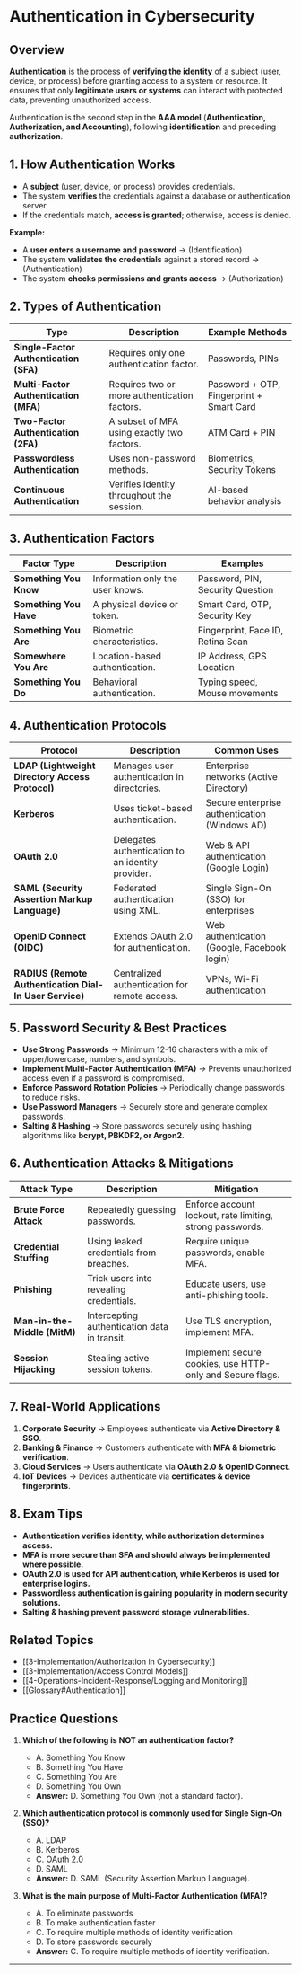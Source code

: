 # Authentication in Cybersecurity  

## Overview  
**Authentication** is the process of **verifying the identity** of a subject (user, device, or process) before granting access to a system or resource. It ensures that only **legitimate users or systems** can interact with protected data, preventing unauthorized access.  

Authentication is the second step in the **AAA model** (**Authentication, Authorization, and Accounting**), following **identification** and preceding **authorization**.

## **1. How Authentication Works**  
- A **subject** (user, device, or process) provides credentials.  
- The system **verifies** the credentials against a database or authentication server.  
- If the credentials match, **access is granted**; otherwise, access is denied.  

**Example:**  
- A **user enters a username and password** → (Identification)  
- The system **validates the credentials** against a stored record → (Authentication)  
- The system **checks permissions and grants access** → (Authorization)  

## **2. Types of Authentication**  

| **Type** | **Description** | **Example Methods** |
|----------|---------------|----------------------|
| **Single-Factor Authentication (SFA)** | Requires only one authentication factor. | Passwords, PINs |
| **Multi-Factor Authentication (MFA)** | Requires two or more authentication factors. | Password + OTP, Fingerprint + Smart Card |
| **Two-Factor Authentication (2FA)** | A subset of MFA using exactly two factors. | ATM Card + PIN |
| **Passwordless Authentication** | Uses non-password methods. | Biometrics, Security Tokens |
| **Continuous Authentication** | Verifies identity throughout the session. | AI-based behavior analysis |

## **3. Authentication Factors**  

| **Factor Type** | **Description** | **Examples** |
|---------------|---------------|-------------|
| **Something You Know** | Information only the user knows. | Password, PIN, Security Question |
| **Something You Have** | A physical device or token. | Smart Card, OTP, Security Key |
| **Something You Are** | Biometric characteristics. | Fingerprint, Face ID, Retina Scan |
| **Somewhere You Are** | Location-based authentication. | IP Address, GPS Location |
| **Something You Do** | Behavioral authentication. | Typing speed, Mouse movements |

## **4. Authentication Protocols**  

| **Protocol** | **Description** | **Common Uses** |
|-------------|---------------|----------------|
| **LDAP (Lightweight Directory Access Protocol)** | Manages user authentication in directories. | Enterprise networks (Active Directory) |
| **Kerberos** | Uses ticket-based authentication. | Secure enterprise authentication (Windows AD) |
| **OAuth 2.0** | Delegates authentication to an identity provider. | Web & API authentication (Google Login) |
| **SAML (Security Assertion Markup Language)** | Federated authentication using XML. | Single Sign-On (SSO) for enterprises |
| **OpenID Connect (OIDC)** | Extends OAuth 2.0 for authentication. | Web authentication (Google, Facebook login) |
| **RADIUS (Remote Authentication Dial-In User Service)** | Centralized authentication for remote access. | VPNs, Wi-Fi authentication |

## **5. Password Security & Best Practices**  
- **Use Strong Passwords** → Minimum 12-16 characters with a mix of upper/lowercase, numbers, and symbols.  
- **Implement Multi-Factor Authentication (MFA)** → Prevents unauthorized access even if a password is compromised.  
- **Enforce Password Rotation Policies** → Periodically change passwords to reduce risks.  
- **Use Password Managers** → Securely store and generate complex passwords.  
- **Salting & Hashing** → Store passwords securely using hashing algorithms like **bcrypt, PBKDF2, or Argon2**.  

## **6. Authentication Attacks & Mitigations**  

| **Attack Type** | **Description** | **Mitigation** |
|---------------|---------------|----------------|
| **Brute Force Attack** | Repeatedly guessing passwords. | Enforce account lockout, rate limiting, strong passwords. |
| **Credential Stuffing** | Using leaked credentials from breaches. | Require unique passwords, enable MFA. |
| **Phishing** | Trick users into revealing credentials. | Educate users, use anti-phishing tools. |
| **Man-in-the-Middle (MitM)** | Intercepting authentication data in transit. | Use TLS encryption, implement MFA. |
| **Session Hijacking** | Stealing active session tokens. | Implement secure cookies, use HTTP-only and Secure flags. |

## **7. Real-World Applications**  
1. **Corporate Security** → Employees authenticate via **Active Directory & SSO**.  
2. **Banking & Finance** → Customers authenticate with **MFA & biometric verification**.  
3. **Cloud Services** → Users authenticate via **OAuth 2.0 & OpenID Connect**.  
4. **IoT Devices** → Devices authenticate via **certificates & device fingerprints**.  

## **8. Exam Tips**  
- **Authentication verifies identity, while authorization determines access.**  
- **MFA is more secure than SFA and should always be implemented where possible.**  
- **OAuth 2.0 is used for API authentication, while Kerberos is used for enterprise logins.**  
- **Passwordless authentication is gaining popularity in modern security solutions.**  
- **Salting & hashing prevent password storage vulnerabilities.**  

## **Related Topics**  
- [[3-Implementation/Authorization in Cybersecurity]]  
- [[3-Implementation/Access Control Models]]  
- [[4-Operations-Incident-Response/Logging and Monitoring]]  
- [[Glossary#Authentication]]  

## **Practice Questions**  
1. **Which of the following is NOT an authentication factor?**  
   - A. Something You Know  
   - B. Something You Have  
   - C. Something You Are  
   - D. Something You Own  
   - **Answer:** D. Something You Own (not a standard factor).  

2. **Which authentication protocol is commonly used for Single Sign-On (SSO)?**  
   - A. LDAP  
   - B. Kerberos  
   - C. OAuth 2.0  
   - D. SAML  
   - **Answer:** D. SAML (Security Assertion Markup Language).  

3. **What is the main purpose of Multi-Factor Authentication (MFA)?**  
   - A. To eliminate passwords  
   - B. To make authentication faster  
   - C. To require multiple methods of identity verification  
   - D. To store passwords securely  
   - **Answer:** C. To require multiple methods of identity verification.  


---
